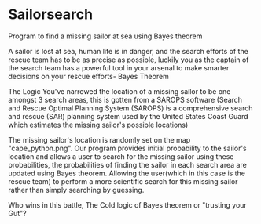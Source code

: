 # Sailorsearch
Program to find a missing sailor at sea using Bayes theorem

A sailor is lost at sea, human life is in danger, and the search efforts of the
rescue team has to be as precise as possible, luckily you as the captain of the search
team has a powerful tool in your arsenal to make smarter decisions on your rescue efforts- Bayes Theorem

The Logic
You've narrowed the location of a missing sailor to be one amongst 3 search areas, this is gotten from a SAROPS software
(Search and Rescue Optimal Planning System (SAROPS) is a comprehensive 
search and rescue (SAR) planning system used by the United States Coast Guard
which estimates the missing sailor's possible locations)

The missing sailor's location is randomly set on the map "cape_python.png".
Our program provides initial probability to the sailor's location and allows a user 
to search for the missing sailor using these probabilities, the probabilities of finding the sailor 
in each search area are updated using Bayes theorem. Allowing the user(which in this case is the rescue team)
to perform a more scientific search for this missing sailor rather than simply searching by guessing.

Who wins in this battle,
The Cold logic of Bayes theorem or "trusting your Gut"?

